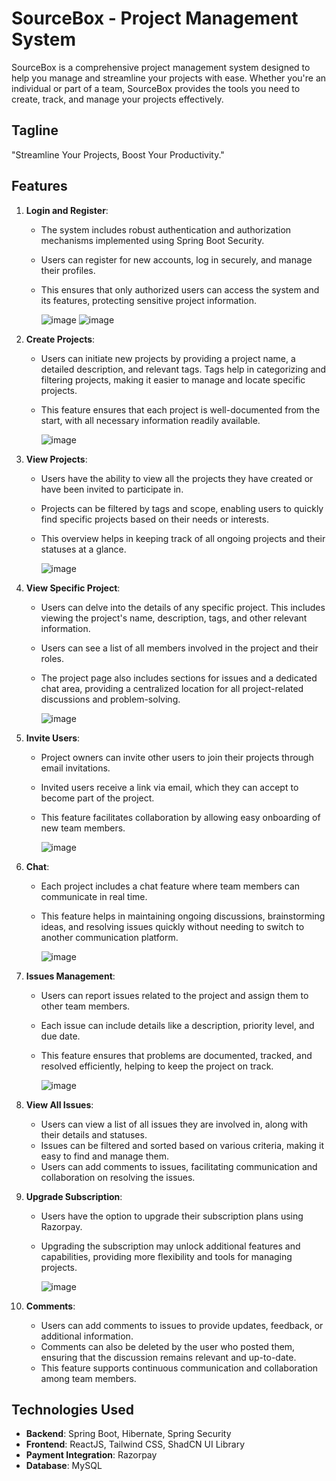 # SourceBox - Project Management System

SourceBox is a comprehensive project management system designed to help you manage and streamline your projects with ease. Whether you're an individual or part of a team, SourceBox provides the tools you need to create, track, and manage your projects effectively.

## Tagline

"Streamline Your Projects, Boost Your Productivity."

## Features

1. **Login and Register**:
   - The system includes robust authentication and authorization mechanisms implemented using Spring Boot Security.
   - Users can register for new accounts, log in securely, and manage their profiles.
   - This ensures that only authorized users can access the system and its features, protecting sensitive project information.

     ![image](Images/image1.png)
     ![image](Images/image2.png)

2. **Create Projects**: 
   - Users can initiate new projects by providing a project name, a detailed description, and relevant tags. Tags help in categorizing and filtering projects, making it easier to manage and locate specific projects.
   - This feature ensures that each project is well-documented from the start, with all necessary information readily available.
  
     ![image](Images/image7.png)

3. **View Projects**: 
   - Users have the ability to view all the projects they have created or have been invited to participate in.
   - Projects can be filtered by tags and scope, enabling users to quickly find specific projects based on their needs or interests.
   - This overview helps in keeping track of all ongoing projects and their statuses at a glance.
  
     ![image](Images/image3.png)

4. **View Specific Project**:
   - Users can delve into the details of any specific project. This includes viewing the project's name, description, tags, and other relevant information.
   - Users can see a list of all members involved in the project and their roles.
   - The project page also includes sections for issues and a dedicated chat area, providing a centralized location for all project-related discussions and problem-solving.

     ![image](Images/image4.png)

5. **Invite Users**:
   - Project owners can invite other users to join their projects through email invitations.
   - Invited users receive a link via email, which they can accept to become part of the project.
   - This feature facilitates collaboration by allowing easy onboarding of new team members.

     ![image](Images/image6.png)

6. **Chat**:
   - Each project includes a chat feature where team members can communicate in real time.
   - This feature helps in maintaining ongoing discussions, brainstorming ideas, and resolving issues quickly without needing to switch to another communication platform.
  
     ![image](Images/image4.png)

7. **Issues Management**:
   - Users can report issues related to the project and assign them to other team members.
   - Each issue can include details like a description, priority level, and due date.
   - This feature ensures that problems are documented, tracked, and resolved efficiently, helping to keep the project on track.
  
     ![image](Images/image9.png)

8. **View All Issues**:
   - Users can view a list of all issues they are involved in, along with their details and statuses.
   - Issues can be filtered and sorted based on various criteria, making it easy to find and manage them.
   - Users can add comments to issues, facilitating communication and collaboration on resolving the issues.

9. **Upgrade Subscription**:
   - Users have the option to upgrade their subscription plans using Razorpay.
   - Upgrading the subscription may unlock additional features and capabilities, providing more flexibility and tools for managing projects.
  
     ![image](Images/image8.png)

10. **Comments**:
    - Users can add comments to issues to provide updates, feedback, or additional information.
    - Comments can also be deleted by the user who posted them, ensuring that the discussion remains relevant and up-to-date.
    - This feature supports continuous communication and collaboration among team members.

## Technologies Used

- **Backend**: Spring Boot, Hibernate, Spring Security
- **Frontend**: ReactJS, Tailwind CSS, ShadCN UI Library
- **Payment Integration**: Razorpay
- **Database**: MySQL
